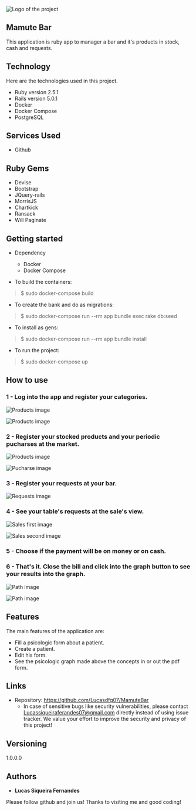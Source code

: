 
![Logo of the project](https://github.com/Lucasdfg07/MamuteBar/blob/master/app/assets/images/mamute.jpg)


## Mamute Bar
This application is ruby app to manager a bar and it's products in stock, cash and requests.


## Technology 

Here are the technologies used in this project.

* Ruby version  2.5.1
* Rails version 5.0.1
* Docker 
* Docker Compose
* PostgreSQL

## Services Used

* Github

## Ruby Gems

* Devise
* Bootstrap
* JQuery-rails
* MorrisJS
* Chartkick
* Ransack
* Will Paginate


## Getting started

* Dependency
  - Docker
  - Docker Compose

* To build the containers:
>    $ sudo docker-compose build

* To create the bank and do as migrations:
>    $ sudo docker-compose run --rm app bundle exec rake db:seed

* To install as gens:
>    $ sudo docker-compose run --rm app bundle install

* To run the project:
>    $ sudo docker-compose up


## How to use

### 1 - Log into the app and register your categories.

![Products image](https://github.com/Lucasdfg07/MamuteBar/blob/master/public/img9.png)

![Products image](https://github.com/Lucasdfg07/MamuteBar/blob/master/public/img10.png)

### 2 - Register your stocked products and your periodic pucharses at the market.

![Products image](https://github.com/Lucasdfg07/MamuteBar/blob/master/public/img5.png)

![Pucharse image](https://github.com/Lucasdfg07/MamuteBar/blob/master/public/img3.png)

### 3 - Register your requests at your bar.

![Requests image](https://github.com/Lucasdfg07/MamuteBar/blob/master/public/img2.png)

### 4 - See your table's requests at the sale's view.

![Sales first image](https://github.com/Lucasdfg07/MamuteBar/blob/master/public/img1.png)

![Sales second image](https://github.com/Lucasdfg07/MamuteBar/blob/master/public/img6.png)

### 5 - Choose if the payment will be on money or on cash.

### 6 - That's it. Close the bill and click into the graph button to see your results into the graph.

![Path image](https://github.com/Lucasdfg07/MamuteBar/blob/master/public/img8.png)

![Path image](https://github.com/Lucasdfg07/MamuteBar/blob/master/public/img7.png)



## Features

The main features of the application are:
 - Fill a psicologic form about a patient.
 - Create a patient.
 - Edit his form.
 - See the psicologic graph made above the concepts in or out the pdf form.


## Links
  - Repository: https://github.com/Lucasdfg07/MamuteBar
    - In case of sensitive bugs like security vulnerabilities, please contact
      Lucassiqueiraferandes07@gmail.com directly instead of using issue tracker. We value your effort
      to improve the security and privacy of this project!

  ## Versioning

  1.0.0.0


  ## Authors

  * **Lucas Siqueira Fernandes** 

  Please follow github and join us!
  Thanks to visiting me and good coding!
